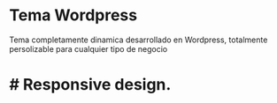 # Tema Wordpress

Tema completamente dinamica desarrollado en Wordpress, totalmente persolizable para cualquier tipo de negocio

# # Responsive design.
